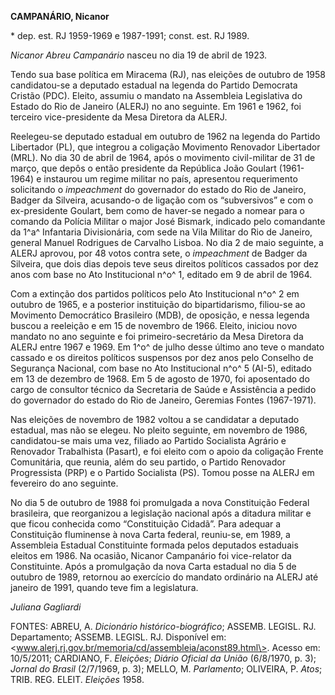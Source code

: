 **CAMPANÁRIO, Nicanor**

\* dep. est. RJ 1959-1969 e 1987-1991; const. est. RJ 1989.

*Nicanor Abreu Campanário* nasceu no dia 19 de abril de 1923.

Tendo sua base política em Miracema (RJ), nas eleições de outubro de
1958 candidatou-se a deputado estadual na legenda do Partido Democrata
Cristão (PDC). Eleito, assumiu o mandato na Assembleia Legislativa do
Estado do Rio de Janeiro (ALERJ) no ano seguinte. Em 1961 e 1962, foi
terceiro vice-presidente da Mesa Diretora da ALERJ.

Reelegeu-se deputado estadual em outubro de 1962 na legenda do Partido
Libertador (PL), que integrou a coligação Movimento Renovador Libertador
(MRL). No dia 30 de abril de 1964, após o movimento civil-militar de 31
de março, que depôs o então presidente da República João Goulart
(1961-1964) e instaurou um regime militar no país, apresentou
requerimento solicitando o *impeachment* do governador do estado do Rio
de Janeiro, Badger da Silveira, acusando-o de ligação com os
“subversivos” e com o ex-presidente Goulart, bem como de haver-se negado
a nomear para o comando da Polícia Militar o major José Bismark,
indicado pelo comandante da 1^a^ Infantaria Divisionária, com sede na
Vila Militar do Rio de Janeiro, general Manuel Rodrigues de Carvalho
Lisboa. No dia 2 de maio seguinte, a ALERJ aprovou, por 48 votos contra
sete, o *impeachment* de Badger da Silveira, que dois dias depois teve
seus direitos políticos cassados por dez anos com base no Ato
Institucional n^o^ 1, editado em 9 de abril de 1964.

Com a extinção dos partidos políticos pelo Ato Institucional n^o^ 2 em
outubro de 1965, e a posterior instituição do bipartidarismo, filiou-se
ao Movimento Democrático Brasileiro (MDB), de oposição, e nessa legenda
buscou a reeleição e em 15 de novembro de 1966. Eleito, iniciou novo
mandato no ano seguinte e foi primeiro-secretário da Mesa Diretora da
ALERJ entre 1967 e 1969. Em 1^o^ de julho desse último ano teve o
mandato cassado e os direitos políticos suspensos por dez anos pelo
Conselho de Segurança Nacional, com base no Ato Institucional n^o^ 5
(AI-5), editado em 13 de dezembro de 1968. Em 5 de agosto de 1970, foi
aposentado do cargo de consultor técnico da Secretaria de Saúde e
Assistência a pedido do governador do estado do Rio de Janeiro, Geremias
Fontes (1967-1971).

Nas eleições de novembro de 1982 voltou a se candidatar a deputado
estadual, mas não se elegeu. No pleito seguinte, em novembro de 1986,
candidatou-se mais uma vez, filiado ao Partido Socialista Agrário e
Renovador Trabalhista (Pasart), e foi eleito com o apoio da coligação
Frente Comunitária, que reunia, além do seu partido, o Partido Renovador
Progressista (PRP) e o Partido Socialista (PS). Tomou posse na ALERJ em
fevereiro do ano seguinte.

No dia 5 de outubro de 1988 foi promulgada a nova Constituição Federal
brasileira, que reorganizou a legislação nacional após a ditadura
militar e que ficou conhecida como “Constituição Cidadã”. Para adequar a
Constituição fluminense à nova Carta federal, reuniu-se, em 1989, a
Assembleia Estadual Constituinte formada pelos deputados estaduais
eleitos em 1986. Na ocasião, Nicanor Campanário foi vice-relator da
Constituinte. Após a promulgação da nova Carta estadual no dia 5 de
outubro de 1989, retornou ao exercício do mandato ordinário na ALERJ até
janeiro de 1991, quando teve fim a legislatura.

*Juliana Gagliardi*

FONTES: ABREU, A. *Dicionário histórico-biográfico*; ASSEMB. LEGISL. RJ.
Departamento; ASSEMB. LEGISL. RJ. Disponível em:
\<www.alerj.rj.gov.br/memoria/cd/assembleia/aconst89.html\>. Acesso em:
10/5/2011; CARDIANO, F. *Eleições*; *Diário Oficial da União* (6/8/1970,
p. 3); *Jornal do Brasil* (2/7/1969, p. 3); MELLO, M. *Parlamento*;
OLIVEIRA, P. *Atos*; TRIB. REG. ELEIT. *Eleições* 1958.
